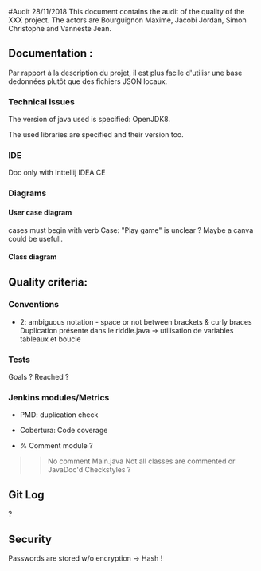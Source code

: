 #Audit 28/11/2018
This document contains the audit of the quality of the XXX project. The actors are Bourguignon Maxime, Jacobi Jordan, Simon Christophe and Vanneste Jean.

## Documentation :
Par rapport à la description du projet, il est plus facile d'utilisr une base dedonnées plutôt que des fichiers JSON locaux.

### Technical issues
The version of java used is specified: OpenJDK8.

The used libraries are specified and their version too.

### IDE

Doc only with Inttellij IDEA CE

### Diagrams

#### User case diagram
cases must begin with verb
Case: "Play game" is unclear ? Maybe a canva could be usefull.

#### Class diagram

## Quality criteria:

### Conventions

* 2: ambiguous notation - space or not between brackets & curly braces
Duplication présente dans le riddle.java -> utilisation de variables tableaux et boucle

### Tests

Goals ? Reached ?

### Jenkins modules/Metrics

* PMD: duplication check

* Cobertura: Code coverage

* % Comment module ?
>> No comment Main.java
>> Not all classes are commented or JavaDoc'd
>> Checkstyles ?

## Git Log
?
## Security
Passwords are stored w/o encryption -> Hash !
